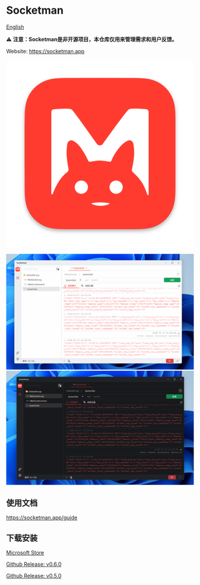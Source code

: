 # Socketman

[English](./README.md)

⚠️ **注意：Socketman是非开源项目，本仓库仅用来管理需求和用户反馈。**

Website: https://socketman.app


![Socketman Logo](images/icon_512x512@2x-macos.png)

![Socketman Screen Snapshot, light theme](screenshots/Socketman-windows-snapshot-1.png)
![Socketman Screen Snapshot, dark theme](screenshots/Socketman-windows-snapshot-2.png)


## 使用文档

https://socketman.app/guide

## 下载安装

[Microsoft Store](https://apps.microsoft.com/detail/9nn916nb3wtt?cid=DevShareMCLPCS&hl=zh-cn)

[Github Release: v0.6.0](https://github.com/socketmanapp/desktop/releases/tag/v0.6.0)

[Github Release: v0.5.0](https://github.com/socketmanapp/desktop/releases/tag/v0.5.0)
